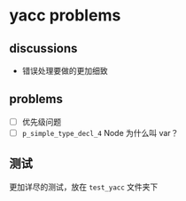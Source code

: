 # yacc problems

## discussions

- 错误处理要做的更加细致

## problems

- [ ] 优先级问题
- [ ] `p_simple_type_decl_4` Node 为什么叫 var？

## 测试

更加详尽的测试，放在 `test_yacc` 文件夹下
